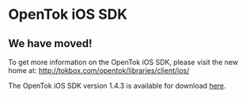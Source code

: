 OpenTok iOS SDK
===============

We have moved!
--------------

To get more information on the OpenTok iOS SDK, please visit the new home at:
http://tokbox.com/opentok/libraries/client/ios/

The OpenTok iOS SDK version 1.4.3 is available for download [here][sdk143].

[sdk143]: https://s3.amazonaws.com/artifact.tokbox.com/rel/ios-sdk/OpenTok-iOS-1.4.3.tar.bz2